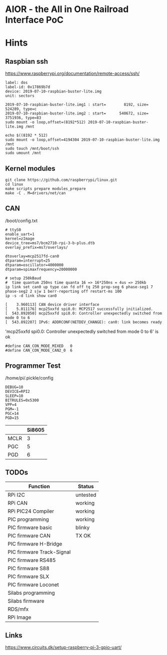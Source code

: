 AIOR - the All in One Railroad Interface PoC
============================================


Hints
=====

Raspbian ssh
------------
https://www.raspberrypi.org/documentation/remote-access/ssh/
```sfdisk -d 2019-07-10-raspbian-buster-lite.img
label: dos
label-id: 0x17869b7d
device: 2019-07-10-raspbian-buster-lite.img
unit: sectors

2019-07-10-raspbian-buster-lite.img1 : start=        8192, size=      524289, type=c
2019-07-10-raspbian-buster-lite.img2 : start=      540672, size=     3751936, type=83
sudo mount -o loop,offset=(8192*512) 2019-07-10-raspbian-buster-lite.img /mnt

echo $((8192 * 512)
sudo mount -o loop,offset=4194304 2019-07-10-raspbian-buster-lite.img /mnt
sudo touch /mnt/boot/ssh
sudo umount /mnt
```

Kernel modules
--------------
```
git clone https://github.com/raspberrypi/linux.git
cd linux
make scripts prepare modules_prepare
make -C . M=drivers/net/can
```

CAN
---
/boot/config.txt

```
# ttyS0
enable_uart=1
kernel=zImage
device_tree=ms7/bcm2710-rpi-3-b-plus.dtb
overlay_prefix=ms7/overlays/

dtoverlay=mcp2517fd-can0
dtparam=interrupt=25
dtparam=oscillator=4000000
dtparam=spimaxfrequency=20000000
```

```
# setup 250kBaud
#  time quantum 250ns time quanta 16 => 16*250ns = 4us => 250kb
ip link set can0 up type can fd off tq 250 prop-seg 6 phase-seg1 7 phase-seg2 2 sjw 1 berr-reporting off restart-ms 100
ip -s -d link show can0
```

```
[    3.960113] CAN device driver interface
[    5.011176] mcp25xxfd spi0.0: MCP2517 successfully initialized.
[  543.892050] mcp25xxfd spi0.0: Controller unexpectedly switched from mode 0 to 6
[  543.892207] IPv6: ADDRCONF(NETDEV_CHANGE): can0: link becomes ready
```
'mcp25xxfd spi0.0: Controller unexpectedly switched from mode 0 to 6' is ok
```
#define CAN_CON_MODE_MIXED   0
#define CAN_CON_MODE_CAN2_0  6
```
Programmer Test
--------------

/home/pi/.pickle/config
```
DEBUG=10
DEVICE=RPI2
SLEEP=10
BITRULES=0x5300
VPP=4
PGM=-1
PGC=14
PGD=15
```

|     |Si8605|
|-----|------|
|MCLR | 3    |
|PGC  | 5    |
|PGD  | 6    |

TODOs
-----

|Function                  | Status   |
|--------------------------|----------|
|RPi I2C                   | untested |
|RPi CAN                   | working  |
|RPi PIC24 Compiler        | working  |
|PIC programming           | working  |
|PIC firmware basic        | blinky   |
|PIC firmware CAN          | TX OK    |
|PIC firmware H-Bridge     |          |
|PIC firmware Track-Signal |          |
|PIC firmware RS485        |          |
|PIC firmware S88          |          |
|PIC firmware SLX          |          |
|PIC firmware Loconet      |          |
|Silabs programming        |          |
|Silabs firmware           |          |
|RDS/mfx                   |          |
|RPi Image                 |          |

Links
-----
https://www.circuits.dk/setup-raspberry-pi-3-gpio-uart/
